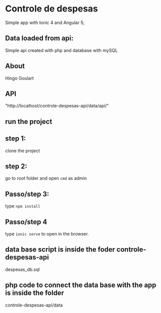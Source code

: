 # Controle de despesas

Simple app with Ionic 4 and Angular 5;

## Data loaded from api:

Simple api created with php and database with mySQL 

## About

Hingo Goulart

## API

"http://localhost/controle-despesas-api/data/api/"

## run the project

## step 1:

clone the project

## step 2:

go to root folder and open `cmd` as admin

## Passo/step 3:

type `npm install`

## Passo/step 4

type `ionic serve` to open in the browser.

## data base script is inside the foder controle-despesas-api
despesas_db.sql

## php code to connect the data base with the app is inside the folder

controle-despesas-api/data
